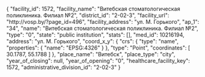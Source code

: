 {
    "facility_id": 1572,
    "facility_name": "Витебская стоматологическая поликлиника. Филиал №2",
    "district_id": "2-02-3",
    "facility_url": "http:\/\/vosp.by\/?page_id=496",
    "facility_address": "ул. М. Горького",
    "ap_1": "34",
    "name": "Витебская стоматологическая поликлиника. Филиал №2",
    "type": "0",
    "state": "public institution",
    "stats": [],
    "med_id": 10216194,
    "address": "ул. М. Горького",
    "coord_x_y": {
        "crs": {
            "type": "name",
            "properties": {
                "name": "EPSG:4326"
            }
        },
        "type": "Point",
        "coordinates": [
            30.1787,
            55.1788
        ]
    },
    "place_name": "Витебск",
    "place_type": "city",
    "year_of_closing": null,
    "year_of_opening": "0",
    "healthcare_facility_key": 1572,
    "administrative_division_id": "2-02-3"
}